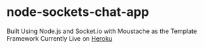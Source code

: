# node-sockets-chat-app
Built Using Node.js and  Socket.io with Moustache as the Template Framework
Currently Live on [Heroku](https://socket-chat-96006.herokuapp.com/)